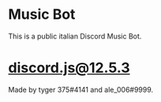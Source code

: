 # Music Bot
This is a public italian Discord Music Bot.
# discord.js@12.5.3
Made by tyger 375#4141 and ale_006#9999.
